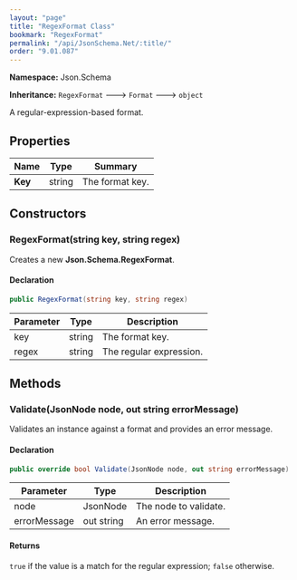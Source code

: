 ```yaml
---
layout: "page"
title: "RegexFormat Class"
bookmark: "RegexFormat"
permalink: "/api/JsonSchema.Net/:title/"
order: "9.01.087"
---
```

**Namespace:** Json.Schema

**Inheritance:**
`RegexFormat`
 🡒 
`Format`
 🡒 
`object`

A regular-expression-based format.

## Properties

| Name | Type | Summary |
|---|---|---|
| **Key** | string | The format key. |

## Constructors

### RegexFormat(string key, string regex)

Creates a new **Json.Schema.RegexFormat**.

#### Declaration

```c#
public RegexFormat(string key, string regex)
```

| Parameter | Type | Description |
|---|---|---|
| key | string | The format key. |
| regex | string | The regular expression. |


## Methods

### Validate(JsonNode node, out string errorMessage)

Validates an instance against a format and provides an error message.

#### Declaration

```c#
public override bool Validate(JsonNode node, out string errorMessage)
```

| Parameter | Type | Description |
|---|---|---|
| node | JsonNode | The node to validate. |
| errorMessage | out string | An error message. |


#### Returns

`true` if the value is a match for the regular expression; `false` otherwise.

